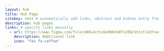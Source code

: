 ```yaml
---
layout: hub
title: Hub Page
citekey: test # automatically add links, abstract and bibtex entry from a publication
description: hub pages
links: # specify links manually
  - url: https://www.figma.com/file/UNXL4ctCxGnKNkVm0Tv2EN/Untitled?node-id=0%3A1&t=ulA4tVMcVjW8enE5-1
    description: Additional link
    icon: "fas fa-coffee"
---
```

